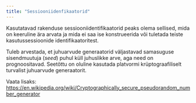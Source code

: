 ```yaml
---
title: "Sessiooniidenfikaatorid"
---
```

Kasutatavad rakenduse sessiooniidentifikaatorid peaks olema sellised, mida on
keeruline ära arvata ja mida ei saa ise konstrueerida või tuletada teiste
kasutussessioonide identifikaatoritest.

Tuleb arvestada, et juhuarvude generaatorid väljastavad samasuguse sisendmuutuja
(*seed*) puhul küll juhuslikke arve, aga need on prognoositavad. Seetõttu
on oluline kasutada platvormi krüptograafiliselt turvalist juhuarvude generaatorit.

Vaata lisaks:  
<https://en.wikipedia.org/wiki/Cryptographically_secure_pseudorandom_number_generator>
